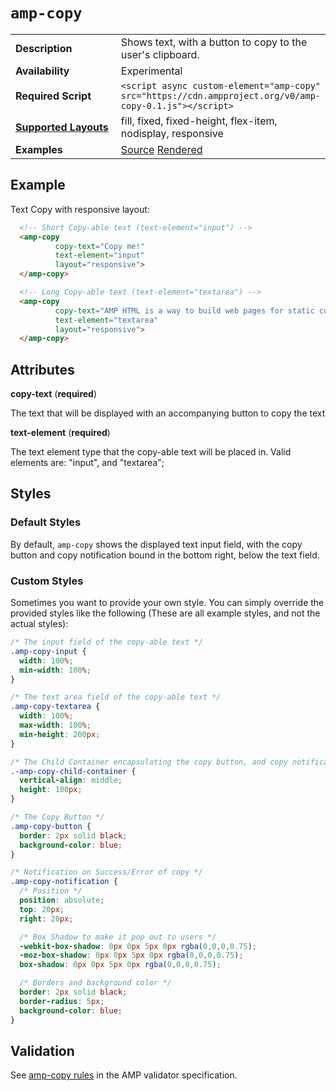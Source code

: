 <!---
Copyright 2016 The AMP HTML Authors. All Rights Reserved.

Licensed under the Apache License, Version 2.0 (the "License");
you may not use this file except in compliance with the License.
You may obtain a copy of the License at

      http://www.apache.org/licenses/LICENSE-2.0

Unless required by applicable law or agreed to in writing, software
distributed under the License is distributed on an "AS-IS" BASIS,
WITHOUT WARRANTIES OR CONDITIONS OF ANY KIND, either express or implied.
See the License for the specific language governing permissions and
limitations under the License.
-->

# <a name="amp-copy"></a> `amp-copy`

<table>
  <tr>
    <td width="40%"><strong>Description</strong></td>
    <td>Shows text, with a button to copy to the user's clipboard.</td>
  </tr>
  <tr>
    <td width="40%"><strong>Availability</strong></td>
    <td>Experimental</td>
  </tr>
  <tr>
    <td width="40%"><strong>Required Script</strong></td>
    <td><code>&lt;script async custom-element="amp-copy" src="https://cdn.ampproject.org/v0/amp-copy-0.1.js">&lt;/script></code></td>
  </tr>
  <tr>
    <td class="col-fourty"><strong><a href="https://www.ampproject.org/docs/guides/responsive/control_layout.html">Supported Layouts</a></strong></td>
    <td>fill, fixed, fixed-height, flex-item, nodisplay, responsive</td>
  </tr>
  <tr>
    <td width="40%"><strong>Examples</strong></td>
    <td>
      <a href="https://github.com/ampproject/amphtml/blob/master/examples/copy.amp.html">Source</a>
      <a href="https://cdn.rawgit.com/ampproject/amphtml/master/examples/copy.amp.html">Rendered</a>
    </td>
  </tr>
</table>

## Example

Text Copy with responsive layout:

```html
  <!-- Short Copy-able text (text-element="input") -->
  <amp-copy
          copy-text="Copy me!"
          text-element="input"
          layout="responsive">
  </amp-copy>

  <!-- Long Copy-able text (text-element="textarea") -->
  <amp-copy
          copy-text="AMP HTML is a way to build web pages for static content that render with reliable, fast performance. It is our attempt at fixing what many perceive as painfully slow page load times – especially when reading content on the mobile web."
          text-element="textarea"
          layout="responsive">
  </amp-copy>
```

## Attributes

**copy-text** (__required__)

The text that will be displayed with an accompanying button to copy the text

**text-element** (__required__)

The text element type that the copy-able text will be placed in. Valid elements are: "input", and "textarea";

## Styles

### Default Styles

By default, `amp-copy` shows the displayed text input field, with the copy button and copy notification bound in the bottom right, below the text field.

### Custom Styles

Sometimes you want to provide your own style. You can simply override the provided styles like the following (These are all example styles, and not the actual styles):
```css
/* The input field of the copy-able text */
.amp-copy-input {
  width: 100%;
  min-width: 100%;
}

/* The text area field of the copy-able text */
.amp-copy-textarea {
  width: 100%;
  max-width: 100%;
  min-height: 200px;
}

/* The Child Container encapsulating the copy button, and copy notification */
.-amp-copy-child-container {
  vertical-align: middle;
  height: 100px;
}

/* The Copy Button */
.amp-copy-button {
  border: 2px solid black;
  background-color: blue;
}

/* Notification on Success/Error of copy */
.amp-copy-notification {
  /* Position */
  position: absolute;
  top: 20px;
  right: 20px;

  /* Box Shadow to make it pop out to users */
  -webkit-box-shadow: 0px 0px 5px 0px rgba(0,0,0,0.75);
  -moz-box-shadow: 0px 0px 5px 0px rgba(0,0,0,0.75);
  box-shadow: 0px 0px 5px 0px rgba(0,0,0,0.75);

  /* Borders and background color */
  border: 2px solid black;
  border-radius: 5px;
  background-color: blue;
}
```

## Validation

See [amp-copy rules](https://github.com/ampproject/amphtml/blob/master/extensions/amp-copy/0.1/validator-amp-copy.protoascii) in the AMP validator specification.
